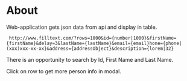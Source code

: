 # About

Web-application gets json data from api and display in table.

     http://www.filltext.com/?rows=1000&id={number|1000}&firstName={firstName}&delay=3&lastName={lastName}&email={email}hone={phone|(xxx)xxx-xx-xx}&address={addressObject}&description={lorem|32}

There is an opportunity to search by Id, First Name and Last Name.

Click on row to get more person info in modal.
